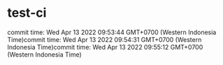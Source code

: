 # test-ci
commit time: Wed Apr 13 2022 09:53:44 GMT+0700 (Western Indonesia Time)commit time: Wed Apr 13 2022 09:54:31 GMT+0700 (Western Indonesia Time)commit time: Wed Apr 13 2022 09:55:12 GMT+0700 (Western Indonesia Time)